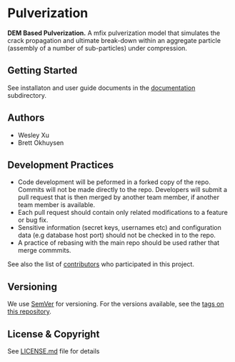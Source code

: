 # Pulverization
**DEM Based Pulverization.**
A mfix pulverization model that simulates the crack propagation and ultimate break-down within an aggregate particle (assembly of a number of sub-particles) under compression.

## Getting Started
See installaton and user guide documents in the [documentation](docs) subdirectory.

## Authors

* Wesley Xu
* Brett Okhuysen

## Development Practices

* Code development will be peformed in a forked copy of the repo. Commits will not be 
  made directly to the repo. Developers will submit a pull request that is then merged
  by another team member, if another team member is available.
* Each pull request should contain only related modifications to a feature or bug fix.  
* Sensitive information (secret keys, usernames etc) and configuration data 
  (e.g database host port) should not be checked in to the repo.
* A practice of rebasing with the main repo should be used rather that merge commmits.

See also the list of [contributors](https://github.com/CCSI-Toolset/Pulverization/contributors) who participated in this project.

## Versioning

We use [SemVer](http://semver.org/) for versioning. For the versions available, 
see the [tags on this repository](https://github.com/Pulverization/tags). 

## License & Copyright

See [LICENSE.md](LICENSE.md) file for details
